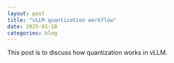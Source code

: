 ```yaml
---
layout: post
title: "vLLM quantization workflow"
date: 2025-01-18
categories: blog
---
```


This post is to discuss how quantization works in vLLM.